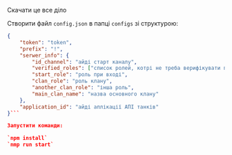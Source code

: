 Скачати це все діло 

Створити файл `config.json` в папці `configs` зі структурою:
```json
{
    "token": "token",
    "prefix": "!",
    "serwer_info": {
        "id_channel": "айді старт каналу",
        "verified_roles": ["список ролей, котрі не треба верифікувати при вході"],
        "start_role": "роль при вході",
        "clan_role": "роль клану",
        "another_clan_role": "інша роль",
        "main_clan_name": "назва основного клану"
    },
    "application_id": "айді аплікації АПІ танків"
}```

Запустити команди:

`npm install`
`nmp run start`
